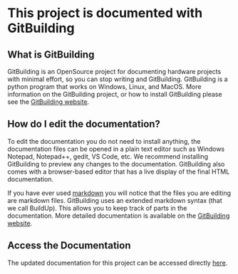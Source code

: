 # This project is documented with GitBuilding

## What is GitBuilding

GitBuilding is an OpenSource project for documenting hardware projects with minimal
effort, so you can stop writing and GitBuilding. GitBuilding is a python program that
works on Windows, Linux, and MacOS. More information on the GitBuilding project, or how
to install GitBuilding please see the [GitBuilding website](http://gitbuilding.io).

## How do I edit the documentation?

To edit the documentation you do not need to install anything, the documentation files can
be opened in a plain text editor such as Windows Notepad, Notepad++, gedit, VS Code, etc.
We recommend installing GitBuilding to preview any changes to the documentation.
GitBuilding also comes with a browser-based editor that has a live display of the final HTML documentation.

If you have ever used [markdown](https://www.markdownguide.org/basic-syntax/) you will
notice that the files you are editing are markdown files. GitBuilding uses an extended
markdown syntax (that we call BuildUp). This allows you to keep track of parts in the
documentation. More detailed documentation is available on the
[GitBuilding website](https://gitbuilding.io).

## Access the Documentation

The updated documentation for this project can be accessed directly [here](https://fcomc7.github.io/high-voltage-pulse-generator/).
